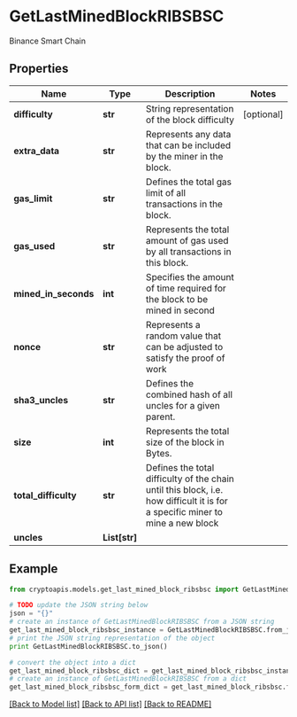 # GetLastMinedBlockRIBSBSC

Binance Smart Chain

## Properties
Name | Type | Description | Notes
------------ | ------------- | ------------- | -------------
**difficulty** | **str** | String representation of the block difficulty | [optional] 
**extra_data** | **str** | Represents any data that can be included by the miner in the block. | 
**gas_limit** | **str** | Defines the total gas limit of all transactions in the block. | 
**gas_used** | **str** | Represents the total amount of gas used by all transactions in this block. | 
**mined_in_seconds** | **int** | Specifies the amount of time required for the block to be mined in second | 
**nonce** | **str** | Represents a random value that can be adjusted to satisfy the proof of work | 
**sha3_uncles** | **str** | Defines the combined hash of all uncles for a given parent. | 
**size** | **int** | Represents the total size of the block in Bytes. | 
**total_difficulty** | **str** | Defines the total difficulty of the chain until this block, i.e. how difficult it is for a specific miner to mine a new block | 
**uncles** | **List[str]** |  | 

## Example

```python
from cryptoapis.models.get_last_mined_block_ribsbsc import GetLastMinedBlockRIBSBSC

# TODO update the JSON string below
json = "{}"
# create an instance of GetLastMinedBlockRIBSBSC from a JSON string
get_last_mined_block_ribsbsc_instance = GetLastMinedBlockRIBSBSC.from_json(json)
# print the JSON string representation of the object
print GetLastMinedBlockRIBSBSC.to_json()

# convert the object into a dict
get_last_mined_block_ribsbsc_dict = get_last_mined_block_ribsbsc_instance.to_dict()
# create an instance of GetLastMinedBlockRIBSBSC from a dict
get_last_mined_block_ribsbsc_form_dict = get_last_mined_block_ribsbsc.from_dict(get_last_mined_block_ribsbsc_dict)
```
[[Back to Model list]](../README.md#documentation-for-models) [[Back to API list]](../README.md#documentation-for-api-endpoints) [[Back to README]](../README.md)


